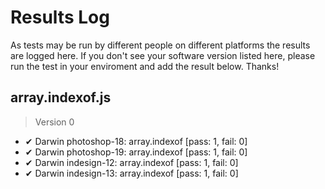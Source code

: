 # Results Log

As tests may be run by different people on different platforms the results are logged here. If you don't see your software version listed here, please run the test in your enviroment and add the result below. Thanks!

## array.indexof.js

> Version 0

- ✔ Darwin photoshop-18: array.indexof [pass: 1, fail: 0]
- ✔ Darwin photoshop-19: array.indexof [pass: 1, fail: 0]
- ✔ Darwin indesign-12: array.indexof [pass: 1, fail: 0]
- ✔ Darwin indesign-13: array.indexof [pass: 1, fail: 0]

